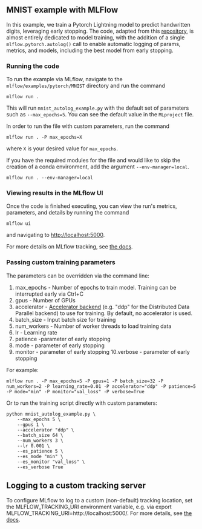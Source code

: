 ## MNIST example with MLFlow
In this example, we train a Pytorch Lightning model to predict handwritten digits, leveraging early stopping.
The code, adapted from this [repository](https://github.com/PyTorchLightning/pytorch-lightning/blob/master/pl_examples/basic_examples/mnist.py), is almost entirely dedicated to model training, with the addition of a single ``mlflow.pytorch.autolog()`` call to enable automatic logging of params, metrics, and models,
including the best model from early stopping.

### Running the code
To run the example via MLflow, navigate to the `mlflow/examples/pytorch/MNIST` directory and run the command

```
mlflow run .
```

This will run `mnist_autolog_example.py` with the default set of parameters such as  `--max_epochs=5`. You can see the default value in the `MLproject` file.

In order to run the file with custom parameters, run the command

```
mlflow run . -P max_epochs=X
```

where `X` is your desired value for `max_epochs`.

If you have the required modules for the file and would like to skip the creation of a conda environment, add the argument `--env-manager=local`.

```
mlflow run . --env-manager=local
```

### Viewing results in the MLflow UI

Once the code is finished executing, you can view the run's metrics, parameters, and details by running the command

```
mlflow ui
```

and navigating to [http://localhost:5000](http://localhost:5000).

For more details on MLflow tracking, see [the docs](https://www.mlflow.org/docs/latest/tracking.html#mlflow-tracking).




### Passing custom training parameters

The parameters can be overridden via the command line:

1. max_epochs - Number of epochs to train model. Training can be interrupted early via Ctrl+C
2. gpus - Number of GPUs
3. accelerator - [Accelerator backend](https://pytorch-lightning.readthedocs.io/en/latest/trainer.html#trainer-flags) (e.g. "ddp" for the Distributed Data Parallel backend) to use for training. By default, no accelerator is used. 
4. batch_size - Input batch size for training
5. num_workers - Number of worker threads to load training data
6. lr - Learning rate
7. patience -parameter of early stopping
8. mode - parameter of early stopping
9. monitor - parameter of early stopping
10.verbose - parameter of early stopping

For example:
```
mlflow run . -P max_epochs=5 -P gpus=1 -P batch_size=32 -P num_workers=2 -P learning_rate=0.01 -P accelerator="ddp" -P patience=5 -P mode="min" -P monitor="val_loss" -P verbose=True
```

Or to run the training script directly with custom parameters:
```
python mnist_autolog_example.py \
    --max_epochs 5 \
    --gpus 1 \
    --accelerator "ddp" \
    --batch_size 64 \
    --num_workers 3 \
    --lr 0.001 \
    --es_patience 5 \
    --es_mode "min" \
    --es_monitor "val_loss" \
    --es_verbose True
```

## Logging to a custom tracking server
To configure MLflow to log to a custom (non-default) tracking location, set the MLFLOW_TRACKING_URI environment variable, e.g. via export MLFLOW_TRACKING_URI=http://localhost:5000/. For more details, see [the docs](https://mlflow.org/docs/latest/tracking.html#where-runs-are-recorded).

